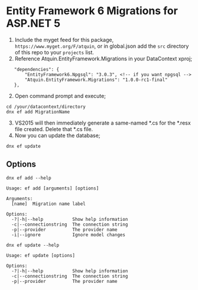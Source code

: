 # Entity Framework 6 Migrations for ASP.NET 5

1. Include the myget feed for this package, `https://www.myget.org/F/atquin`, or in global.json add the `src` directory of this repo to your `projects` list.
2. Reference Atquin.EntityFramework.Migrations in your DataContext xproj;
 
 ~~~
	"dependencies": {
		"EntityFramework6.Npgsql": "3.0.3", <!-- if you want npgsql -->
		"Atquin.EntityFramework.Migrations": "1.0.0-rc1-final"
	},
~~~

2. Open command prompt and execute; 
 ~~~
cd /your/datacontext/directory
dnx ef add MigrationName
~~~
3. VS2015 will then immediately generate a same-named *.cs for the *.resx file created.  Delete that *.cs file.
4. Now you can update the database;

 ~~~
dnx ef update
~~~

## Options
~~~
dnx ef add --help

Usage: ef add [arguments] [options]

Arguments:
  [name]  Migration name label

Options:
  -?|-h|--help           Show help information
  -c|--connectionstring  The connection string
  -p|--provider          The provider name
  -i|--ignore            Ignore model changes

dnx ef update --help

Usage: ef update [options]

Options:
  -?|-h|--help           Show help information
  -c|--connectionstring  The connection string
  -p|--provider          The provider name
~~~
